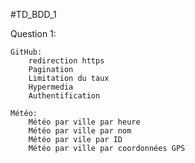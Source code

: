 #TD_BDD_1

Question 1:

	GitHub:
		redirection https
		Pagination
		Limitation du taux
		Hypermedia
		Authentification
		
	Météo:
		Météo par ville par heure
		Météo par ville par nom
		Météo par vile par ID
		Météo par ville par coordonnées GPS